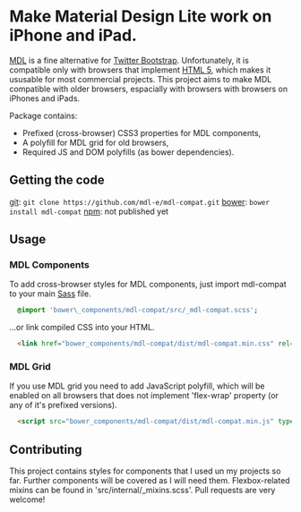 # Make Material Design Lite work on iPhone and iPad.

[MDL](http://www.getmdl.io) is a fine alternative for [Twitter Bootstrap](http://getbootstrap.com/).
Unfortunately, it is compatible only with browsers that implement [HTML 5](
http://www.w3.org/html/wg/drafts/html/master/), which makes it ususable for most commercial
projects. This project aims to make MDL compatible with older browsers, espacially with browsers
with browsers on iPhones and iPads.

Package contains:

 * Prefixed (cross-browser) CSS3 properties for MDL components,
 * A polyfill for MDL grid for old browsers,
 * Required JS and DOM polyfills (as bower dependencies).

## Getting the code

[git](https://git-scm.com/): `git clone https://github.com/mdl-e/mdl-compat.git`
[bower](http://bower.io/): `bower install mdl-compat`
[npm](https://www.npmjs.com/): not published yet

## Usage

### MDL Components

To add cross-browser styles for MDL components, just import mdl-compat to your main
[Sass](http://sass-lang.com/) file.

```sass
  @import 'bower\_components/mdl-compat/src/_mdl-compat.scss';
```

...or link compiled CSS into your HTML.

```html
  <link href="bower_components/mdl-compat/dist/mdl-compat.min.css" rel="stylesheet">
```

### MDL Grid

If you use MDL grid you need to add JavaScript polyfill, which will be enabled on all browsers that
does not implement 'flex-wrap' property (or any of it's prefixed versions).

```html
  <script src="bower_components/mdl-compat/dist/mdl-compat.min.js" type="text/javascript"></script>
```

## Contributing

This project contains styles for components that I used un my projects so far. Further components
will be covered as I will need them. Flexbox-related mixins can be found in
'src/internal/\_mixins.scss'. Pull requests are very welcome!

